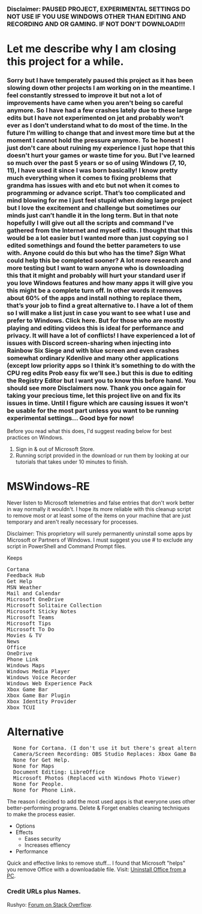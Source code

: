 ### Disclaimer: PAUSED PROJECT, EXPERIMENTAL SETTINGS DO NOT USE IF YOU USE WINDOWS OTHER THAN EDITING AND RECORDING AND OR GAMING. IF NOT DON'T DOWNLOAD!!!
# Let me describe why I am closing this project for a while.
### Sorry but I have temperately paused this project as it has been slowing down other projects I am working on in the meantime. I feel constantly stressed to improve it but not a lot of improvements have came when you aren't being so careful anymore. So I have had a few crashes lately due to these large edits but I have not experimented on jet and probably won’t ever as I don’t understand what to do most of the time. In the future I’m willing to change that and invest more time but at the moment I cannot hold the pressure anymore. To be honest I just don't care about ruining my experience I just hope that this doesn't hurt your games or waste time for you. But I've learned so much over the past 5 years or so of using Windows (7, 10, 11), I have used it since I was born basically! I know pretty much everything when it comes to fixing problems that grandma has issues with and etc but not when it comes to programming or advance script. That’s too complicated and mind blowing for me I just feel stupid when doing large project but I love the excitement and challenge but sometimes our minds just can’t handle it in the long term. But in that note hopefully I will give out all the scripts and command I've gathered from the Internet and myself edits. I thought that this would be a lot easier but I wanted more than just copying so I edited somethings and found the better parameters to use with. Anyone could do this but who has the time? *Sign* What could help this be completed sooner? A lot more research and more testing but I want to warn anyone who is downloading this that it might and probably will hurt your standard user if you love Windows features and how many apps it will give you this might be a complete turn off. In other words it removes about 60% of the apps and install nothing to replace them, that’s your job to find a great alternative to. I have a lot of them so I will make a list just in case you want to see what I use and prefer to Windows. Click here. But for those who are mostly playing and editing videos this is ideal for performance and privacy. It will have a lot of conflicts! I have experienced a lot of issues with Discord screen-sharing when injecting into Rainbow Six Siege and with blue screen and even crashes somewhat ordinary Kdenlive and many other applications (except low priority apps so I think it’s something to do with the CPU reg edits Prob easy fix we’ll see.) but this is due to editing the Registry Editor but I want you to know this before hand. You should see more Disclaimers now. Thank you once again for taking your precious time, let this project live on and fix its issues in time. Until I figure which are causing issues it won't be usable for the most part unless you want to be running experimental settings... Good bye for now!


Before you read what this does, I'd suggest reading below for best practices on Windows.
1. Sign in & out of Microsoft Store.
2. Running script provided in the download or run them by looking at our tutorials that takes under 10 minutes to finish.

# MSWindows-RE
Never listen to Microsoft telemetries and false entries that don't work better in way normally it wouldn't. I hope its more reliable with this cleanup script to remove most or at least some of the items on your machine that are just temporary and aren't really necessary for processes.

Disclaimer: This proprietory will surely permanently uninstall some apps by Microsoft or Partners of Windows.
I must suggest you use # to exclude any script in PowerShell and Command Prompt files.

Keeps


<pre>
Cortana
Feedback Hub
Get Help
MSN Weather
Mail and Calendar
Microsoft OneDrive
Microsoft Solitaire Collection
Microsoft Sticky Notes
Microsoft Teams
Microsoft Tips
Microsoft To Do
Movies & TV
News
Office
OneDrive
Phone Link
Windows Maps
Windows Media Player
Windows Voice Recorder
Windows Web Experience Pack
Xbox Game Bar
Xbox Game Bar Plugin
Xbox Identity Provider
Xbox TCUI
</pre>
# Alternative
<pre>
  None for Cortana. (I don't use it but there's great alternatives but require some time to configure.)
  Camera/Screen Recording: OBS Studio Replaces: Xbox Game Bar, Camera
  None for Get Help.
  None for Maps
  Document Editing: LibreOffice
  Microsoft Photos (Replaced with Windows Photo Viewer)
  None for People.
  None for Phone Link.
</pre>

  The reason I decided to add the most used apps is that everyone uses other better-performing programs.
Delete & Forget enables cleaning techniques to make the process easier.

<ul>
  <li>Options</li>
  <li>Effects
    <ul>
      <li>Eases security</li>
      <li>Increases effiency</li>
    </ul>
  </li>
  <li>Performance</li>
</ul>

Quick and effective links to remove stuff... I found that Microsoft "helps" you remove Office with a downloadable file.
Visit: [Uninstall Office from a PC](https://support.microsoft.com/en-us/office/uninstall-office-from-a-pc-9dd49b83-264a-477a-8fcc-2fdf5dbf61d8).

### Credit URLs plus Names.

Rushyo: [Forum on Stack Overflow](https://stackoverflow.com/questions/7985755/how-to-detect-if-cmd-is-running-as-administrator-has-elevated-privileges).
